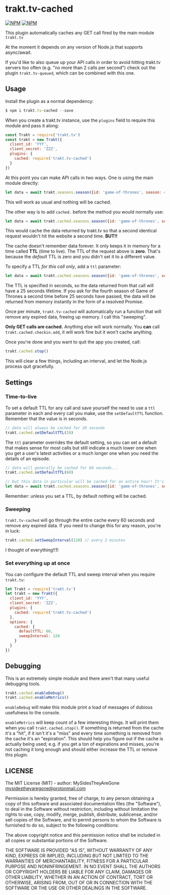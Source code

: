 # trakt.tv-cached
[![NPM](https://nodei.co/npm/trakt.tv-cached.png?downloads=true&stars=true)](https://nodei.co/npm/trakt.tv-cached/)
[![NPM](https://nodei.co/npm-dl/trakt.tv-cached.png?months=6)](https://nodei.co/npm/trakt.tv-cached/)

This plugin automatically caches any GET call fired by the main module `trakt.tv`

At the moment it depends on any version of Node.js that supports async/await.

If you'd like to also queue up your API calls in order to avoid hitting trakt.tv servers too often (e.g. "no more than 2 calls per second") check out the plugin `trakt.tv-queued`, which can be combined with this one.


## Usage

Install the plugin as a normal dependency:

```js
$ npm i trakt.tv-cached --save
```

When you create a trakt.tv instance, use the `plugins` field to require this module and pass it along:

```js
const Trakt = require('trakt.tv')
const trakt = new Trakt({
  client_id: 'YYY',
  client_secret: 'ZZZ',
  plugins: {
    cached: require('trakt.tv-cached')
  }
})
```

At this point you can make API calls in two ways. One is using the main module directly:

```js
let data = await trakt.seasons.season({id: 'game-of-thrones', season: 4})
```

This will work as usual and nothing will be cached.

The other way is to add `cached.` before the method you would normally use:

```js
let data = await trakt.cached.seasons.season({id: 'game-of-thrones', season: 4})
```

This would cache the data returned by trakt.tv so that a second identical request wouldn't hit the website a second time. **BUT!!**

The cache doesn't remember data forever. It only keeps it in memory for a time called **TTL** (time to live). The TTL of the request above is **zero**. That's because the *default* TTL is zero and you didn't set it to a different value.

To specify a TTL *for this call only*, add a `ttl` parameter:

```js
let data = await trakt.cached.seasons.season({id: 'game-of-thrones', season: 4, ttl: 25})
```

The TTL is specified in seconds, so the data returned from that call will have a 25 seconds lifetime. If you ask for the fourth season of Game of Thrones a second time before 25 seconds have passed, the data will be returned from memory instantly in the form of a resolved Promise.

Once per minute, `trakt.tv-cached` will automatically run a function that will remove any expired data, freeing up memory. I call this "sweeping".

**Only GET calls are cached.** Anything else will work normally. You **can** call `trakt.cached.checkin.add`, it will work fine but it won't cache anything.

Once you're done and you want to quit the app you created, call:

```js
trakt.cached.stop()
```

This will clear a few things, including an interval, and let the Node.js process quit gracefully.



## Settings


### Time-to-live

To set a default TTL for any call and save yourself the need to use a `ttl` parameter in each and every call you make, use the `setDefaultTTL` function. Remember that the value is in seconds.

```js
// data will always be cached for 20 seconds
trakt.cached.setDefaultTTL(20)
```

The `ttl` parameter overrides the default setting, so you can set a default that makes sense for most calls but still indicate a much lower one when you get a user's latest activities or a much longer one when you need the details of an episode.

```js
// data will generally be cached for 60 seconds...
trakt.cached.setDefaultTTL(60)

// but this data in particular will be cached for an entire hour! It's like magic!!
let data = await trakt.cached.seasons.season({id: 'game-of-thrones', season: 4, ttl: 3600})
```

Remember: unless you set a TTL, by default nothing will be cached.


### Sweeping

`trakt.tv-cached` will go through the entire cache every 60 seconds and remove any expired data. If you need to change this for any reason, you're in luck:

```js
trakt.cached.setSweepInterval(120) // every 2 minutes
```

I thought of everything!!1!


### Set everything up at once

You can configure the default TTL and sweep interval when you require `trakt.tv`:

```js
let Trakt = require('trakt.tv')
let trakt = new Trakt({
  client_id: 'YYY',
  client_secret: 'ZZZ',
  plugins: {
    cached: require('trakt.tv-cached')
  },
  options: {
    cached: {
      defaultTTL: 60,
      sweepInterval: 120
    }
  }
})
```

## Debugging

This is an extremely simple module and there aren't that many useful debugging tools.

```js
trakt.cached.enableDebug()
trakt.cached.enableMetrics()
```

`enableDebug` will make this module print a load of messages of dubious usefulness to the console.

`enableMetrics` will keep count of a few interesting things. It will print them when you call `trakt.cached.stop()`. If something is returned from the cache it's a "hit", if it isn't it's a "miss" and every time something is removed from the cache it's an "expiration". This should help you figure out if the cache is actually being used; e.g. if you get a ton of expirations and misses, you're not caching it long enough and should either increase the TTL or remove this plugin.


## LICENSE

The MIT License (MIT) - author: MySidesTheyAreGone <mysidestheyaregone@protonmail.com>

Permission is hereby granted, free of charge, to any person obtaining a copy
of this software and associated documentation files (the "Software"), to deal
in the Software without restriction, including without limitation the rights
to use, copy, modify, merge, publish, distribute, sublicense, and/or sell
copies of the Software, and to permit persons to whom the Software is
furnished to do so, subject to the following conditions:

The above copyright notice and this permission notice shall be included in
all copies or substantial portions of the Software.

THE SOFTWARE IS PROVIDED "AS IS", WITHOUT WARRANTY OF ANY KIND, EXPRESS OR
IMPLIED, INCLUDING BUT NOT LIMITED TO THE WARRANTIES OF MERCHANTABILITY,
FITNESS FOR A PARTICULAR PURPOSE AND NONINFRINGEMENT. IN NO EVENT SHALL THE
AUTHORS OR COPYRIGHT HOLDERS BE LIABLE FOR ANY CLAIM, DAMAGES OR OTHER
LIABILITY, WHETHER IN AN ACTION OF CONTRACT, TORT OR OTHERWISE, ARISING FROM,
OUT OF OR IN CONNECTION WITH THE SOFTWARE OR THE USE OR OTHER DEALINGS IN
THE SOFTWARE.
